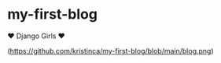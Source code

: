 # my-first-blog

:heart: Django Girls :heart:

(https://github.com/kristinca/my-first-blog/blob/main/blog.png)
